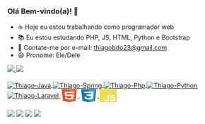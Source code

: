 ### Olá Bem-vindo(a)! 👋

- ☕ Hoje eu estou trabalhando como programador web 
- 📚 Eu estou estudando PHP, JS, HTML, Python e Bootstrap
- 📧 Contate-me por e-mail: thiagobdo23@gmail.com
- 😄 Pronome: Ele/Dele
<div align="left">
  <a href="https://github.com/ThiagoEXE">
  <img height="180em" src="https://github-readme-stats.vercel.app/api?username=thiagoexe&show_icons=true&theme=tokyonight&include_all_commits=true&count_private=true"/>
  <img height="180em" src="https://github-readme-stats.vercel.app/api/top-langs/?username=thiagoexe&layout=compact&langs_count=7&theme=tokyonight"/>
</div>
<div style="display: inline_block"><br>
  <img align="center" alt="Thiago-Java" height="30" width="40" src="https://cdn.jsdelivr.net/gh/devicons/devicon/icons/java/java-original.svg" />
  <img align="center" alt="Thiago-Spring" height="30" width="40" src="https://cdn.jsdelivr.net/gh/devicons/devicon/icons/spring/spring-original-wordmark.svg" />
  <img align="center" alt="Thiago-Php" height="30" width="40" src="https://cdn.jsdelivr.net/gh/devicons/devicon/icons/php/php-original.svg" />
  <img align="center" alt="Thiago-Python" height="30" width="30" src="https://s3.dualstack.us-east-2.amazonaws.com/pythondotorg-assets/media/community/logos/python-logo-only.png" />
  <img align="center" alt="Thiago-Laravel" height="30" width="40" src="https://img.jsdelivr.com/github.com/laravel.png" />
  <img align="center" alt="Thiago-HTML" height="30" width="40" src="https://raw.githubusercontent.com/devicons/devicon/master/icons/html5/html5-original.svg">
  <img align="center" alt="Thiago-CSS" height="30" width="40" src="https://raw.githubusercontent.com/devicons/devicon/master/icons/css3/css3-original.svg">
  <img align="center" alt="Thiago-Js" height="30" width="40" src="https://raw.githubusercontent.com/devicons/devicon/master/icons/javascript/javascript-plain.svg">
</div>
  </br>
 <div>
  <a href = "mailto:thiagbd23@gmail.com"><img src="https://img.shields.io/badge/-Gmail-%23333?style=for-the-badge&logo=gmail&logoColor=white" target="_blank"></a>
   <a href = "https://linktr.ee/ThiagoExe"><img src="https://img.shields.io/badge/website-000000?style=for-the-badge&logo=About.me&logoColor=white" target="_blank"></a>
 <a href="https://www.linkedin.com/in/thiago-oliveira-15a3aa164" target="_blank"><img src="https://img.shields.io/badge/LinkedIn-0077B5?style=for-the-badge&logo=linkedin&logoColor=white" target="_blank"></a>
 <a href = "https://twitter.com/ThiagoBarbosa_7"><img src="https://img.shields.io/badge/Twitter-1DA1F2?style=for-the-badge&logo=twitter&logoColor=white" target="_blank"></a></div>


